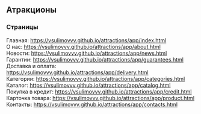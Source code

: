 ## Атракционы

### Страницы

Главная: https://vsulimovvv.github.io/attractions/app/index.html  
О нас: https://vsulimovvv.github.io/attractions/app/about.html  
Новости: https://vsulimovvv.github.io/attractions/app/news.html  
Гарантии: https://vsulimovvv.github.io/attractions/app/guarantees.html  
Доставка и оплата: https://vsulimovvv.github.io/attractions/app/delivery.html  
Категории: https://vsulimovvv.github.io/attractions/app/categories.html  
Каталог: https://vsulimovvv.github.io/attractions/app/catalog.html  
Покупка в кредит: https://vsulimovvv.github.io/attractions/app/credit.html  
Карточка товара: https://vsulimovvv.github.io/attractions/app/product.html  
Контакты: https://vsulimovvv.github.io/attractions/app/contacts.html
